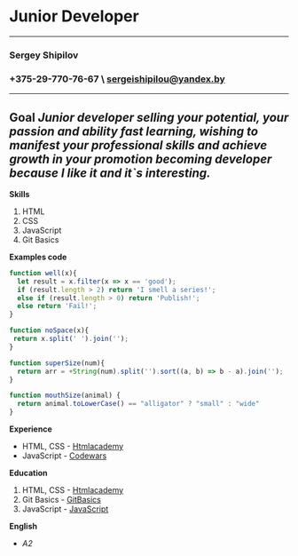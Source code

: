 # Junior Developer #
---
### Sergey Shipilov ###
### +375-29-770-76-67 \  sergeishipilou@yandex.by ###
---
__Goal__
*Junior developer selling your potential, your passion and ability fast learning, wishing to manifest your professional skills and achieve growth in your promotion becoming developer because I like it and it`s interesting.*
---
__Skills__
1. HTML
1. CSS
1. JavaScript
1. Git Basics

__Examples code__
```javascript
function well(x){
  let result = x.filter(x => x == 'good');
  if (result.length > 2) return 'I smell a series!';
  else if (result.length > 0) return 'Publish!';
  else return 'Fail!';
}

function noSpace(x){
 return x.split(' ').join('');
}

function superSize(num){
  return arr = +String(num).split('').sort((a, b) => b - a).join('');
}

function mouthSize(animal) {
  return animal.toLowerCase() == "alligator" ? "small" : "wide"
}
```
__Experience__
- HTML, CSS - [Htmlacademy](https://htmlacademy.ru/profile/id1360817)
- JavaScript - [Codewars](https://www.codewars.com/users/Dorell43/completed_solutions)

__Education__
1. HTML, CSS - [Htmlacademy](https://htmlacademy.ru)
2. Git Basics - [GitBasics](https://learn.javascript.ru/screencast/git)
3. JavaScript - [JavaScript](https://learn.javascript.ru)

__English__
- *A2*
